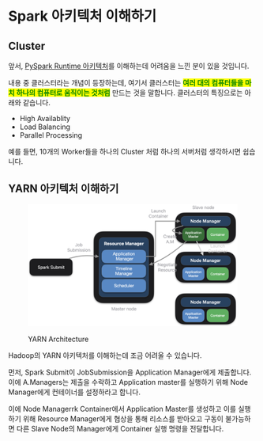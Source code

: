 # Spark 아키텍처 이해하기

## Cluster

앞서, [PySpark Runtime 아키텍처](pyspark-architecture.md#pyspark-1)를 이해하는데 어려움을 느낀 분이 있을 것입니다.

내용 중 클러스터라는 개념이 등장하는데, 여기서 클러스터는 <mark style="color:green;">**여러 대의 컴퓨터들을 마치 하나의 컴퓨터로 움직이는 것처럼**</mark> 만드는 것을 말합니다. 클러스터의 특징으로는 아래와 같습니다.

* High Availablity
* Load Balancing
* Parallel Processing

예를 들면, 10개의 Worker들을 하나의 Cluster 처럼 하나의 서버처럼 생각하시면 쉽습니다.

## YARN 아키텍처 이해하기

<figure><img src="../../.gitbook/assets/image (5) (1) (1).png" alt=""><figcaption><p>YARN Architecture</p></figcaption></figure>

Hadoop의 YARN 아키텍처를 이해하는데 조금 어려울 수 있습니다.

먼저, Spark Submit이 JobSubmission을 Application Manager에게 제출합니다. 이에 A.Managers는 제출을 수락하고 Application master를 실행하기 위해 Node Manager에게 컨테이너를 설정하라고 합니다.&#x20;

이에 Node Managerrk Container에서 Application Master를 생성하고 이를 실행하기 위해 Resource Manager에게 협상을 통해 리소스를 받아오고 구동이 불가능하면  다른 Slave Node의 Manager에게 Container 실행 명령을 전달합니다.



